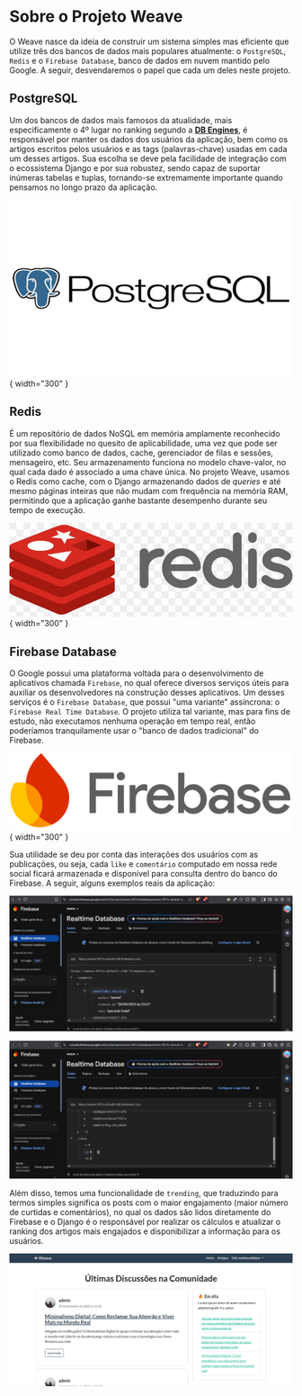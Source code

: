 # **Sobre o Projeto Weave**

O Weave nasce da ideia de construir um sistema simples mas eficiente que utilize três dos bancos de dados mais populares atualmente: o `PostgreSQL`, `Redis` e o `Firebase Database`, banco de dados em nuvem mantido pelo Google. A seguir, desvendaremos o papel que cada um deles neste projeto.

## PostgreSQL

Um dos bancos de dados mais famosos da atualidade, mais especificamente o 4º lugar no ranking segundo a **[DB Engines](https://db-engines.com/en/ranking)**, é responsável por manter os dados dos usuários da aplicação, bem como os artigos escritos pelos usuários e as tags (palavras-chave) usadas em cada um desses artigos. Sua escolha se deve pela facilidade de integração com o ecossistema Django e por sua robustez, sendo capaz de suportar inúmeras tabelas e tuplas, tornando-se extremamente importante quando pensamos no longo prazo da aplicação.

![postgres](assets/PostgreSQL-Logo.jpg){ width="300" }

## Redis

É um repositório de dados NoSQL em memória amplamente reconhecido por sua flexibilidade no quesito de aplicabilidade, uma vez que pode ser utilizado como banco de dados, cache, gerenciador de filas e sessões, mensageiro, etc. Seu armazenamento funciona no modelo chave-valor, no qual cada dado é associado a uma chave única. No projeto Weave, usamos o Redis como cache, com o Django armazenando dados de _queries_ e até mesmo páginas inteiras que não mudam com frequência na memória RAM, permitindo que a aplicação ganhe bastante desempenho durante seu tempo de execução.

![redis](assets/redis-logo-database-mongodb-gearman-png-favpng-Q3Z0HRK11yc0H8hG4RYEtTfpV.jpg){ width="300" }

## Firebase Database

O Google possui uma plataforma voltada para o desenvolvimento de aplicativos chamada `Firebase`, no qual oferece diversos serviços úteis para auxiliar os desenvolvedores na construção desses aplicativos. Um desses serviços é o `Firebase Database`, que possui "uma variante" assíncrona: o `Firebase Real Time Database`. O projeto utiliza tal variante, mas para fins de estudo, não executamos nenhuma operação em tempo real, então poderíamos tranquilamente usar o "banco de dados tradicional" do Firebase.

![firebase](assets/New_Firebase_logo.svg.png){ width="300" }

Sua utilidade se deu por conta das interações dos usuários com as publicações, ou seja, cada `like` e `comentário` computado em nossa rede social ficará armazenada e disponível para consulta dentro do banco do Firebase. A seguir, alguns exemplos reais da aplicação:

![database comments](assets/firebase_comments.png)

![database likes](assets/firebase_likes.png)

Além disso, temos uma funcionalidade de `trending`, que traduzindo para termos simples significa os posts com o maior engajamento (maior número de curtidas e comentários), no qual os dados são lidos diretamente do Firebase e o Django é o responsável por realizar os cálculos e atualizar o ranking dos artigos mais engajados e disponibilizar a informação para os usuários.

![app trendings feature](assets/app_trendings.png)